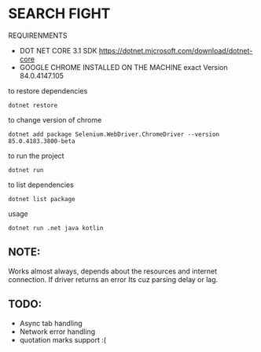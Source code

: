 # SEARCH FIGHT
REQUIRENMENTS
- DOT NET CORE 3.1 SDK https://dotnet.microsoft.com/download/dotnet-core
- GOOGLE CHROME INSTALLED ON THE MACHINE exact Version 84.0.4147.105 

to restore dependencies
```
dotnet restore
```

to change version of chrome
```
dotnet add package Selenium.WebDriver.ChromeDriver --version 85.0.4183.3800-beta
```

to run the project
```
dotnet run
```

to list dependencies
```
dotnet list package
```

usage
```
dotnet run .net java kotlin
```

## NOTE:
Works almost always, depends about the resources and internet connection.
If driver returns an error Its cuz parsing delay or lag.
## TODO:
- Async tab handling
- Network error handling
- quotation marks support :(


